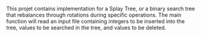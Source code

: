 This projet contains implementation for a Splay Tree, or a binary search tree that rebalances through rotations during specific operations. The main function will read an input file containing integers to be inserted into the tree, values to be searched in the tree, and values to be deleted.
